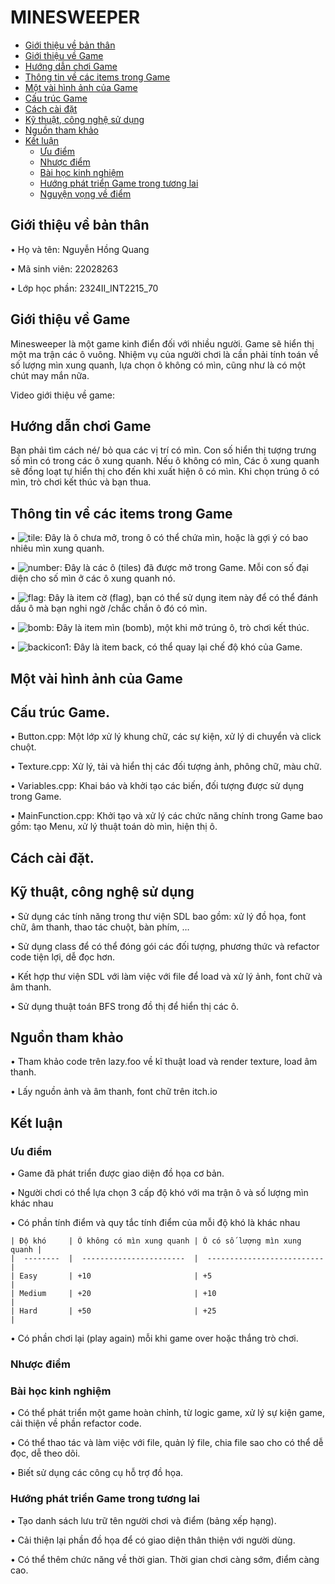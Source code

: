 # MINESWEEPER

- [Giới thiệu về bản thân](#giới-thiệu-về-bản-thân)
- [Giới thiệu về Game](#Giới-thiệu-về-Game)
- [Hướng dẫn chơi Game](#Hướng-dẫn-chơi-Game)
- [Thông tin về các items trong Game](#Thông-tin-về-các-items-trong-Game)
- [Một vài hình ảnh của Game](#Một-vài-hình-ảnh-của-Game)
- [Cấu trúc Game](#Cấu-trúc-Game)
- [Cách cài đặt](#Cách-cài-đặt)
- [Kỹ thuật, công nghệ sử dụng](#Kỹ-thuật-,-Công-nghệ-sử-dụng)
- [Nguồn tham khảo](#Nguồn-tham-khảo)
- [Kết luận](#Kết-luận)
  	- [Ưu điểm](#Ưu-điểm)
   	- [Nhược điểm](#Nhược-điểm)
   	- [Bài học kinh nghiệm](#Bài-học-kinh-nghiệm)
   	- [Hướng phát triển Game trong tương lai](#Hướng-phát-triển-Game-trong-tương-lai)
   	- [Nguyện vọng về điểm](#Nguyện-vong-về-điểm)





## Giới thiệu về bản thân
•	Họ và tên: Nguyễn Hồng Quang

• Mã sinh viên: 22028263

•	Lớp học phần: 2324II_INT2215_70


## Giới thiệu về Game
Minesweeper là một game kinh điển đối với nhiều người. Game sẽ hiển thị một ma trận các ô vuông. Nhiệm vụ của người chơi là cần phải  tính toán về số lượng mìn xung quanh, lựa chọn ô không có mìn, cũng như là có một chút may mắn nữa. 

Video giới thiệu về game:


## Hướng dẫn chơi Game
Bạn phải tìm cách né/ bỏ qua các vị trí có mìn. Con số hiển thị tượng trưng số mìn có trong các ô xung quanh. 
Nếu ô không có mìn, Các ô xung quanh sẽ đồng loạt tự hiển thị cho đến khi xuất hiện ô có mìn.
Khi chọn trúng ô có mìn, trò chơi kết thúc và bạn thua.


## Thông tin về các items trong Game
•	![tile](https://github.com/user-attachments/assets/fd6aa6be-1ffc-4f39-b38a-205191d934e1): Đây là ô chưa mở, trong ô có thể chứa mìn, hoặc là gợi ý có bao nhiêu mìn xung quanh.

•	![number](https://github.com/user-attachments/assets/d389ea9f-4a97-4be7-b39e-428fa2127cbe): Đây là các ô (tiles) đã được mở trong Game. Mỗi con số đại diện cho số mìn ở các ô xung quanh nó.

•	![flag](https://github.com/user-attachments/assets/1bc51115-f0d3-4988-a2e1-bbd411e72bf2): Đây là item cờ (flag), bạn có thể sử dụng item này để có thể đánh
 dấu ô mà bạn nghi ngờ /chắc chắn ô đó có mìn. 
 
• ![bomb](https://github.com/user-attachments/assets/25db9cae-e727-493a-b37e-3a4874675c0b): Đây là item mìn (bomb), một khi mở trúng ô, trò chơi kết thúc.

• ![backicon1](https://github.com/user-attachments/assets/4371007b-e684-44dd-b941-e640bc88e25b): Đây là item back, có thể quay lại chế độ khó của Game.


## Một vài hình ảnh của Game

## Cấu trúc Game.
•	Button.cpp: Một lớp xử lý khung chữ, các sự kiện, xử lý di chuyển và click chuột.

•	Texture.cpp: Xử lý, tải và hiển thị các đối tượng ảnh, phông chữ, màu chữ.

•	Variables.cpp: Khai báo và khởi tạo các biến, đối tượng được sử dụng trong Game.

•	MainFunction.cpp: Khởi tạo và xử lý các chức năng chính trong Game bao gồm: tạo Menu, xử lý thuật toán dò mìn, hiện thị ô.


## Cách cài đặt.

## Kỹ thuật, công nghệ sử dụng
•	Sử dụng các tính năng trong thư viện SDL bao gồm: xử lý đồ họa, font chữ, âm thanh, thao tác chuột, bàn phím, …

•	Sử dụng class để có thể đóng gói các đối tượng, phương thức và refactor code tiện lợi, dễ đọc hơn.

•	Kết hợp thư viện SDL với làm việc với file để load và xử lý ảnh, font chữ và âm thanh.

•	Sử dụng thuật toán BFS trong đồ thị để hiển thị các ô. 

## Nguồn tham khảo
•	Tham khảo code trên lazy.foo về kĩ thuật load và render texture, load âm thanh.

•	Lấy nguồn ảnh và âm thanh, font chữ trên itch.io

## Kết luận

### Ưu điểm
•	Game đã phát triển được giao diện đồ họa cơ bản.

•	Người chơi có thể lựa chọn 3 cấp độ khó với ma trận ô và số lượng mìn khác nhau

•	Có phần tính điểm và quy tắc tính điểm của mỗi độ khó là khác nhau

	| Độ khó     | Ô không có mìn xung quanh | Ô có số lượng mìn xung quanh |
	|  --------  |  -----------------------  |  --------------------------  |
	| Easy       | +10                       | +5                           |
	| Medium     | +20                       | +10                          |
	| Hard       | +50                       | +25                          |

•	Có phần chơi lại (play again) mỗi khi game over hoặc thắng trò chơi.

### Nhược điểm

### Bài học kinh nghiệm
•	Có thể phát triển một game hoàn chỉnh, từ logic game, xử lý sự kiện game, cải thiện về phần refactor code.

•	Có thể thao tác và làm việc với file, quản lý file, chia file sao cho có thể dễ đọc, dễ theo dõi.

•	Biết sử dụng các công cụ hỗ trợ đồ họa.

### Hướng phát triển Game trong tương lai
•	Tạo danh sách lưu trữ tên người chơi và điểm (bảng xếp hạng).

•	Cải thiện lại phần đồ họa để có giao diện thân thiện với người dùng.

•	Có thể thêm chức năng về thời gian. Thời gian chơi càng sớm, điểm càng cao.


